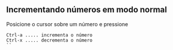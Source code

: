 Incrementando números em modo normal
------------------------------------

Posicione o cursor sobre um número e pressione
```
Ctrl-a ..... incrementa o número
Ctrl-x ..... decrementa o número
``
